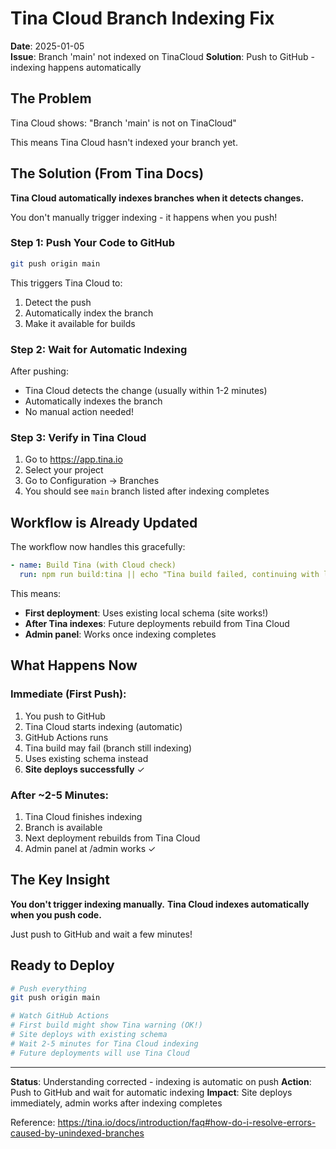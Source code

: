 # Tina Cloud Branch Indexing Fix

**Date**: 2025-01-05  
**Issue**: Branch 'main' not indexed on TinaCloud
**Solution**: Push to GitHub - indexing happens automatically

## The Problem

Tina Cloud shows: "Branch 'main' is not on TinaCloud"

This means Tina Cloud hasn't indexed your branch yet.

## The Solution (From Tina Docs)

**Tina Cloud automatically indexes branches when it detects changes.**

You don't manually trigger indexing - it happens when you push!

### Step 1: Push Your Code to GitHub
```bash
git push origin main
```

This triggers Tina Cloud to:
1. Detect the push
2. Automatically index the branch
3. Make it available for builds

### Step 2: Wait for Automatic Indexing

After pushing:
- Tina Cloud detects the change (usually within 1-2 minutes)
- Automatically indexes the branch
- No manual action needed!

### Step 3: Verify in Tina Cloud

1. Go to https://app.tina.io
2. Select your project
3. Go to Configuration → Branches
4. You should see `main` branch listed after indexing completes

## Workflow is Already Updated

The workflow now handles this gracefully:
```yaml
- name: Build Tina (with Cloud check)
  run: npm run build:tina || echo "Tina build failed, continuing with local schema"
```

This means:
- **First deployment**: Uses existing local schema (site works!)
- **After Tina indexes**: Future deployments rebuild from Tina Cloud
- **Admin panel**: Works once indexing completes

## What Happens Now

### Immediate (First Push):
1. You push to GitHub
2. Tina Cloud starts indexing (automatic)
3. GitHub Actions runs
4. Tina build may fail (branch still indexing)
5. Uses existing schema instead
6. **Site deploys successfully** ✓

### After ~2-5 Minutes:
1. Tina Cloud finishes indexing
2. Branch is available
3. Next deployment rebuilds from Tina Cloud
4. Admin panel at /admin works ✓

## The Key Insight

**You don't trigger indexing manually.**
**Tina Cloud indexes automatically when you push code.**

Just push to GitHub and wait a few minutes!

## Ready to Deploy

```bash
# Push everything
git push origin main

# Watch GitHub Actions
# First build might show Tina warning (OK!)
# Site deploys with existing schema
# Wait 2-5 minutes for Tina Cloud indexing
# Future deployments will use Tina Cloud
```

---

**Status**: Understanding corrected - indexing is automatic on push
**Action**: Push to GitHub and wait for automatic indexing
**Impact**: Site deploys immediately, admin works after indexing completes

Reference: https://tina.io/docs/introduction/faq#how-do-i-resolve-errors-caused-by-unindexed-branches

